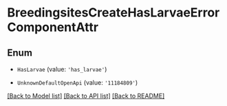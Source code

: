 # BreedingsitesCreateHasLarvaeErrorComponentAttr


## Enum

* `HasLarvae` (value: `'has_larvae'`)

* `UnknownDefaultOpenApi` (value: `'11184809'`)

[[Back to Model list]](../README.md#documentation-for-models) [[Back to API list]](../README.md#documentation-for-api-endpoints) [[Back to README]](../README.md)
